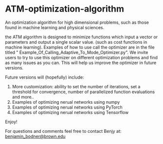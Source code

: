 # ATM-optimization-algorithm
An optimization algorithm for high dimensional problems, such as those found in machine learning and physical sciences.

the ATM algorithm is designed to minimize functions which input a vector or parameters and output a single scalar value. (such as cost functions in machine learning).
Examples of how to use call the optimizer are in the file titled " Example_Of_Calling_Adaptive_To_Mode_Optimizer.py".
We invite users to try to use this optimizer on different optimization problems and find as many issues as you can. This will help us improve the optimizer in future versions.



Future versions will (hopefully) include:
1. More customization: ability to set the number of iterations, set a threshold for convergence, number of parallelized function evaluations and more..
2. Examples of optimizing nerual networks using numpy
2. Examples of optimizing nerual networks using PyTorch
3. Examples of optimizing nerual networks using Tensorflow


Enjoy!

For questions and comments feel free to contact Benjy at:
benjamin_bodner@brown.edu
